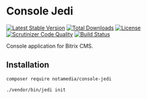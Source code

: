 # Console Jedi

[![Latest Stable Version](https://poser.pugx.org/notamedia/console-jedi/v/stable)](https://packagist.org/packages/notamedia/console-jedi) 
[![Total Downloads](https://poser.pugx.org/notamedia/console-jedi/downloads)](https://packagist.org/packages/notamedia/console-jedi) 
[![License](https://poser.pugx.org/notamedia/console-jedi/license)](https://packagist.org/packages/notamedia/console-jedi)
[![Scrutinizer Code Quality](https://scrutinizer-ci.com/g/notamedia/console-jedi/badges/quality-score.png?b=master)](https://scrutinizer-ci.com/g/notamedia/console-jedi/?branch=master)
[![Build Status](https://travis-ci.org/notamedia/console-jedi.svg)](https://travis-ci.org/notamedia/console-jedi)

Console application for Bitrix CMS.

## Installation

```bash
composer require notamedia/console-jedi

./vendor/bin/jedi init
```